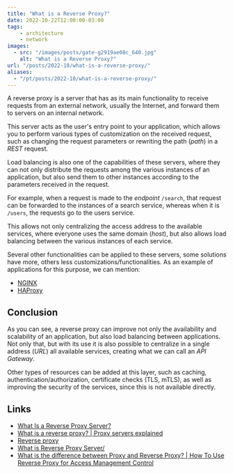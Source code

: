```yaml
---
title: "What is a Reverse Proxy?"
date: 2022-10-22T12:00:00-03:00
tags:
    - architecture
    - network
images: 
  - src: "/images/posts/gate-g2919ae08c_640.jpg"
    alt: "What is a Reverse Proxy?"
url: "/posts/2022-10/what-is-a-reverse-proxy/"
aliases:
  - "/pt/posts/2022-10/what-is-a-reverse-proxy/"
---
```


A reverse proxy is a server that has as its main functionality to receive requests from an external network, usually the Internet, and forward them to servers on an internal network.

This server acts as the user's entry point to your application, which allows you to perform various types of customization on the received request, such as changing the request parameters or rewriting the path (*path*) in a *REST* request.

Load balancing is also one of the capabilities of these servers, where they can not only distribute the requests among the various instances of an application, but also send them to other instances according to the parameters received in the request.

For example, when a request is made to the *endpoint* `/search`, that request can be forwarded to the instances of a search service, whereas when it is `/users`, the requests go to the users service. 

This allows not only centralizing the access address to the available services, where everyone uses the same domain (*host*), but also allows load balancing between the various instances of each service.

Several other functionalities can be applied to these servers, some solutions have more, others less customizations/functionalities. As an example of applications for this purpose, we can mention:

- [NGINX](https://www.nginx.com/)
- [HAProxy](http://www.haproxy.org/)

## Conclusion

As you can see, a reverse proxy can improve not only the availability and scalability of an application, but also load balancing between applications. Not only that, but with its use it is also possible to centralize in a single address (*URL*) all available services, creating what we can call an *API Gateway*.

Other types of resources can be added at this layer, such as caching, authentication/authorization, certificate checks (TLS, mTLS), as well as improving the security of the services, since this is not available directly.

## Links

- [What Is a Reverse Proxy Server?](https://www.nginx.com/resources/glossary/reverse-proxy-server/)
- [What is a reverse proxy? | Proxy servers explained](https://www.cloudflare.com/learning/cdn/glossary/reverse-proxy/)
- [Reverse proxy](https://en.wikipedia.org/wiki/Reverse_proxy)
- [What is Reverse Proxy Server/](https://www.imperva.com/learn/performance/reverse-proxy/)
- [What is the difference between Proxy and Reverse Proxy? | How To Use Reverse Proxy for Access Management Control](https://www.strongdm.com/blog/difference-between-proxy-and-reverse-proxy)